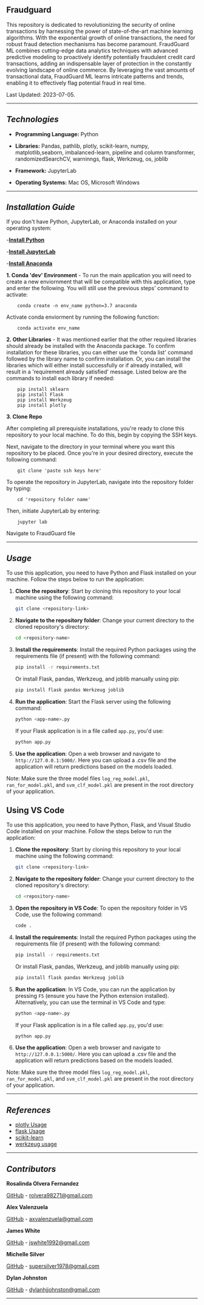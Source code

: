 ## Fraudguard

This repository is dedicated to revolutionizing the security of online transactions by harnessing the power of state-of-the-art machine learning algorithms. With the exponential growth of online transactions, the need for robust fraud detection mechanisms has become paramount. FraudGuard ML combines cutting-edge data analytics techniques with advanced predictive modeling to proactively identify potentially fraudulent credit card transactions, adding an indispensable layer of protection in the constantly evolving landscape of online commerce. By leveraging the vast amounts of transactional data, FraudGuard ML learns intricate patterns and trends, enabling it to effectively flag potential fraud in real time.

Last Updated: 2023-07-05.


---

## *Technologies*

- **Programming Language:** Python
- **Libraries:** Pandas, pathlib, plotly, scikit-learn, numpy, matplotlib,seaborn, imbalanced-learn, pipeline and column transformer, randomizedSearchCV, warninngs, flask, Werkzeug, os, joblib

- **Framework:** JupyterLab
- **Operating Systems:** Mac OS, Microsoft Windows

---

## *Installation Guide*

If you don't have Python, JupyterLab, or Anaconda installed on your operating system:

-**[Install Python](https://www.python.org/downloads/)**

-**[Install JupyterLab](https://jupyter.org/install)**

-**[Install Anaconda](https://docs.anaconda.com/free/anaconda/install/index.html)**


**1. Conda 'dev' Environment** - To run the main application you will need to create a new enviornment that will be compatible with this application, type and enter the following. You will still use the previous steps' command to activate:

        conda create -n env_name python=3.7 anaconda

Activate conda enviorment by running the following function:

        conda activate env_name 

**2. Other Libraries** - It was mentioned earlier that the other required libraries should already be installed with the Anaconda package. To confirm installation for these libraries, you can either use the 'conda list' command followed by the library name to confirm installation. Or, you can install the libraries which will either install successfully or if already installed, will result in a 'requirement already satisfied' message. Listed below are the commands to install each library if needed:
        
        pip install sklearn
        pip install Flask
        pip install Werkzeug
        pip install plotly



**3. Clone Repo**

After completing all prerequisite installations, you're ready to clone this repository to your local machine. To do this, begin by copying the SSH keys.

Next, navigate to the directory in your terminal where you want this repository to be placed. Once you're in your desired directory, execute the following command:

        git clone 'paste ssh keys here'

To operate the repository in JupyterLab, navigate into the repository folder by typing:

        cd 'repository folder name'

Then, initiate JupyterLab by entering:

        jupyter lab

Navigate to FraudGuard file 

---

## *Usage*

To use this application, you need to have Python and Flask installed on your machine. Follow the steps below to run the application:

1. **Clone the repository**: Start by cloning this repository to your local machine using the following command:

    ```bash
    git clone <repository-link>
    ```

2. **Navigate to the repository folder**: Change your current directory to the cloned repository's directory:

    ```bash
    cd <repository-name>
    ```

3. **Install the requirements**: Install the required Python packages using the requirements file (if present) with the following command:

    ```bash
    pip install -r requirements.txt
    ```

    Or install Flask, pandas, Werkzeug, and joblib manually using pip:

    ```bash
    pip install flask pandas Werkzeug joblib
    ```

4. **Run the application**: Start the Flask server using the following command:

    ```bash
    python <app-name>.py
    ```

    If your Flask application is in a file called `app.py`, you'd use:

    ```bash
    python app.py
    ```

5. **Use the application**: Open a web browser and navigate to `http://127.0.0.1:5000/`. Here you can upload a .csv file and the application will return predictions based on the models loaded.

Note: Make sure the three model files `log_reg_model.pkl`, `ran_for_model.pkl`, and `svm_clf_model.pkl` are present in the root directory of your application.

## Using VS Code

To use this application, you need to have Python, Flask, and Visual Studio Code installed on your machine. Follow the steps below to run the application:

1. **Clone the repository**: Start by cloning this repository to your local machine using the following command:

    ```bash
    git clone <repository-link>
    ```

2. **Navigate to the repository folder**: Change your current directory to the cloned repository's directory:

    ```bash
    cd <repository-name>
    ```

3. **Open the repository in VS Code**: To open the repository folder in VS Code, use the following command:

    ```bash
    code .
    ```

4. **Install the requirements**: Install the required Python packages using the requirements file (if present) with the following command:

    ```bash
    pip install -r requirements.txt
    ```

    Or install Flask, pandas, Werkzeug, and joblib manually using pip:

    ```bash
    pip install flask pandas Werkzeug joblib
    ```

5. **Run the application**: In VS Code, you can run the application by pressing `F5` (ensure you have the Python extension installed). Alternatively, you can use the terminal in VS Code and type:

    ```bash
    python <app-name>.py
    ```

    If your Flask application is in a file called `app.py`, you'd use:

    ```bash
    python app.py
    ```

6. **Use the application**: Open a web browser and navigate to `http://127.0.0.1:5000/`. Here you can upload a .csv file and the application will return predictions based on the models loaded.

Note: Make sure the three model files `log_reg_model.pkl`, `ran_for_model.pkl`, and `svm_clf_model.pkl` are present in the root directory of your application.


---

## *References*
- [plotly Usage](https://plotly.com/python/)
- [flask Usage](https://pypi.org/project/Flask/)
- [scikit-learn](https://www.analyticsvidhya.com/blog/2015/01/scikit-learn-python-machine-learning-tool/)
- [werkzeug usage](https://pypi.org/project/Werkzeug/)
---

## *Contributors*

**Rosalinda Olvera Fernandez**

[GitHub](https://github.com/rolvera05) - rolvera98271@gmail.com

**Alex Valenzuela**

[GitHub](axvalenzuela@gmail.com) - axvalenzuela@gmail.com

**James White**

[GitHub](jswhite1992@gmail.com) - jswhite1992@gmail.com

**Michelle Silver**

[GitHub](supersilver1978@gmail.com) - supersilver1978@gmail.com

**Dylan Johnston**

[GitHub](dylanhjjohnston@gmail.com) - dylanhjjohnston@gmail.com

---